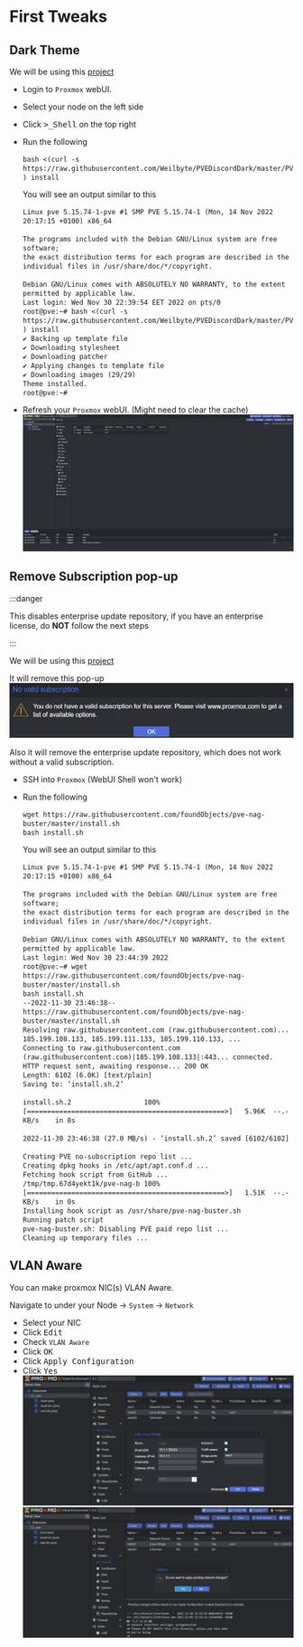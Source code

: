 # First Tweaks

## Dark Theme

We will be using this [project](https://github.com/Weilbyte/PVEDiscordDark)

- Login to `Proxmox` webUI.
- Select your node on the left side
- Click <kbd>>_Shell</kbd> on the top right
- Run the following

  ```shell
  bash <(curl -s https://raw.githubusercontent.com/Weilbyte/PVEDiscordDark/master/PVEDiscordDark.sh ) install
  ```

  You will see an output similar to this

  ```shell
  Linux pve 5.15.74-1-pve #1 SMP PVE 5.15.74-1 (Mon, 14 Nov 2022 20:17:15 +0100) x86_64

  The programs included with the Debian GNU/Linux system are free software;
  the exact distribution terms for each program are described in the
  individual files in /usr/share/doc/*/copyright.

  Debian GNU/Linux comes with ABSOLUTELY NO WARRANTY, to the extent
  permitted by applicable law.
  Last login: Wed Nov 30 22:39:54 EET 2022 on pts/0
  root@pve:~# bash <(curl -s https://raw.githubusercontent.com/Weilbyte/PVEDiscordDark/master/PVEDiscordDark.sh ) install
  ✔ Backing up template file
  ✔ Downloading stylesheet
  ✔ Downloading patcher
  ✔ Applying changes to template file
  ✔ Downloading images (29/29)
  Theme installed.
  root@pve:~#
  ```

- Refresh your `Proxmox` webUI. (Might need to clear the cache)
  ![dark-theme](img/proxmox-dark-theme.png)

## Remove Subscription pop-up

:::danger

This disables enterprise update repository,
if you have an enterprise license, do **NOT** follow the next steps

:::

We will be using this [project](https://github.com/foundObjects/pve-nag-buster)

It will remove this pop-up
![remove-nag](img/proxmox-remove-nag.png)

Also it will remove the enterprise update repository,
which does not work without a valid subscription.

- SSH into `Proxmox` (WebUI Shell won't work)
- Run the following

  ```shell
  wget https://raw.githubusercontent.com/foundObjects/pve-nag-buster/master/install.sh
  bash install.sh
  ```

  You will see an output similar to this

  ```shell
  Linux pve 5.15.74-1-pve #1 SMP PVE 5.15.74-1 (Mon, 14 Nov 2022 20:17:15 +0100) x86_64

  The programs included with the Debian GNU/Linux system are free software;
  the exact distribution terms for each program are described in the
  individual files in /usr/share/doc/*/copyright.

  Debian GNU/Linux comes with ABSOLUTELY NO WARRANTY, to the extent
  permitted by applicable law.
  Last login: Wed Nov 30 23:44:39 2022
  root@pve:~# wget https://raw.githubusercontent.com/foundObjects/pve-nag-buster/master/install.sh
  bash install.sh
  --2022-11-30 23:46:38--  https://raw.githubusercontent.com/foundObjects/pve-nag-buster/master/install.sh
  Resolving raw.githubusercontent.com (raw.githubusercontent.com)... 185.199.108.133, 185.199.111.133, 185.199.110.133, ...
  Connecting to raw.githubusercontent.com (raw.githubusercontent.com)|185.199.108.133|:443... connected.
  HTTP request sent, awaiting response... 200 OK
  Length: 6102 (6.0K) [text/plain]
  Saving to: ‘install.sh.2’

  install.sh.2                  100%[=================================================>]   5.96K  --.-KB/s    in 0s

  2022-11-30 23:46:38 (27.0 MB/s) - ‘install.sh.2’ saved [6102/6102]

  Creating PVE no-subscription repo list ...
  Creating dpkg hooks in /etc/apt/apt.conf.d ...
  Fetching hook script from GitHub ...
  /tmp/tmp.67d4yekt1k/pve-nag-b 100%[=================================================>]   1.51K  --.-KB/s    in 0s
  Installing hook script as /usr/share/pve-nag-buster.sh
  Running patch script
  pve-nag-buster.sh: Disabling PVE paid repo list ...
  Cleaning up temporary files ...
  ```

## VLAN Aware

You can make proxmox NIC(s) VLAN Aware.

Navigate to under your Node -> `System` -> `Network`

- Select your NIC
- Click <kbd>Edit</kbd>
- Check `VLAN Aware`
- Click <kbd>OK</kbd>
- Click <kbd>Apply Configuration</kbd>
- Click <kbd>Yes</kbd>
  ![vlan-aware](img/proxmox-vlan-aware.png)
  ![vlan-aware-apply](img/proxmox-vlan-aware-apply.png)
